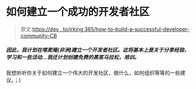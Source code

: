# 如何建立一个成功的开发者社区

> 原文:[https://dev . to/jrking 365/how-to-build-a-successful-developer-community-CB](https://dev.to/jrking365/how-to-build-a-successful-developer-community-cb)

##### 因此，我计划在喀麦隆(非洲)建立一个开发者社区。这将基本上是关于分享经验，学习和一些活动...我还计划创建免费的黑客马拉松，培训。

我想听听你关于如何建立一个伟大的开发社区，做什么，如何组织等等的一些建议。；)